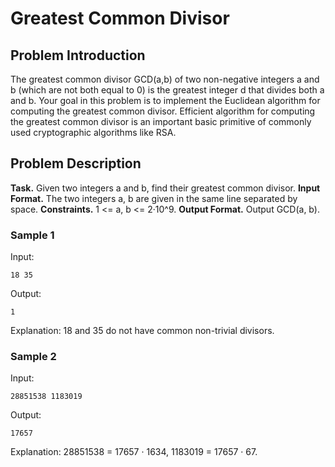 # Greatest Common Divisor

## Problem Introduction
The greatest common divisor GCD(a,b) of two non-negative integers a and b (which are not both equal to 0) is the greatest integer d that divides both a and b. Your goal in this problem is to implement the Euclidean algorithm for computing the greatest common divisor.
Efficient algorithm for computing the greatest common divisor is an important basic primitive of commonly used cryptographic algorithms like RSA.

## Problem Description
**Task.** Given two integers a and b, find their greatest common divisor.
**Input Format.** The two integers a, b are given in the same line separated by space.
**Constraints.** 1 <= a, b <= 2·10^9.
**Output Format.** Output GCD(a, b).

### Sample 1
Input:
```
18 35
```
Output:
```
1
```
Explanation: 
18 and 35 do not have common non-trivial divisors.

### Sample 2
Input:
```
28851538 1183019
```
Output:
```
17657
```
Explanation: 
28851538 = 17657 · 1634, 1183019 = 17657 · 67.